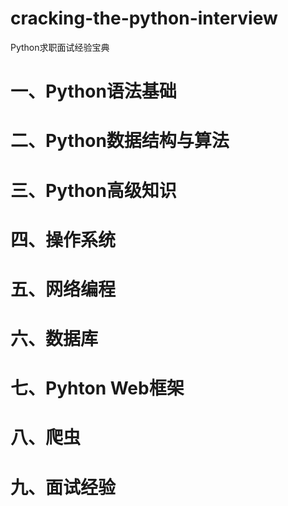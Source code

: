 # cracking-the-python-interview
Python求职面试经验宝典

# 一、Python语法基础

# 二、Python数据结构与算法

# 三、Python高级知识

# 四、操作系统

# 五、网络编程

# 六、数据库

# 七、Pyhton Web框架

# 八、爬虫

# 九、面试经验
